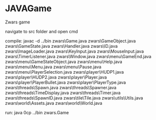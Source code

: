 # JAVAGame
Zwars game

navigate to src folder and open cmd

compile:
javac -d ../bin zwars\Game.java zwars\GameObject.java zwars\GameState.java zwars\Handler.java zwars\ID.java zwars\ImageLoader.java zwars\KeyInput.java zwars\MouseInput.java zwars\TimerListener.java zwars\Window.java zwars\menu\GameEnd.java zwars\menu\GameStateObject.java zwars\menu\Help.java zwars\menu\Menu.java zwars\menu\Pause.java zwars\menu\PlayerSelection.java zwars\player\HUDP1.java zwars\player\HUDP2.java zwars\player\Player.java zwars\player\PlayerBullet.java zwars\player\PlayerType.java zwars\threads\Spawn.java zwars\threads\Spawner.java zwars\threads\TimeDisplay.java zwars\threads\Timer.java zwars\threads\SpawnID.java zwars\tile\Tile.java zwars\utils\Utils.java zwars\world\Assets.java zwars\world\World.java


run:
java 0cp ../bin zwars.Game
